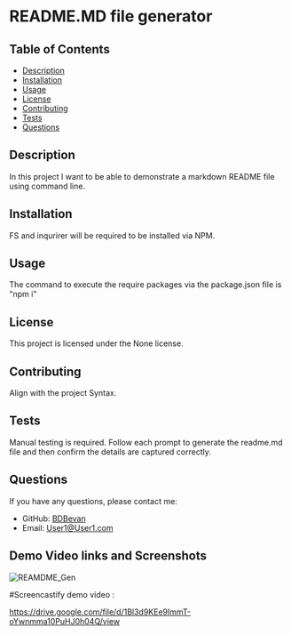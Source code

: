 # README.MD file generator



## Table of Contents
- [Description](#description)
- [Installation](#installation)
- [Usage](#usage)
- [License](#license)
- [Contributing](#contributing)
- [Tests](#tests)
- [Questions](#questions)

## Description

In this project I want to be able to demonstrate a markdown README file using command line.

## Installation

FS and inqurirer will be required to be installed via NPM. 

## Usage

The command to execute the require packages via the package.json file is "npm i" 

## License

This project is licensed under the None license.

## Contributing

Align with the project Syntax.

## Tests

Manual testing is required. Follow each prompt to generate the readme.md file and then confirm the details are captured correctly.

## Questions

If you have any questions, please contact me:

- GitHub: [BDBevan](https://github.com/BDBevan)
- Email: [User1@User1.com](mailto:User1@User1.com)

## Demo Video links and Screenshots

![REAMDME_Gen](https://github.com/user-attachments/assets/8d8f1e75-3da3-4488-a093-5a71f8e88c78)

#Screencastify demo video : 

https://drive.google.com/file/d/1Bl3d9KEe9ImmT-oYwnmma10PuHJ0h04Q/view

